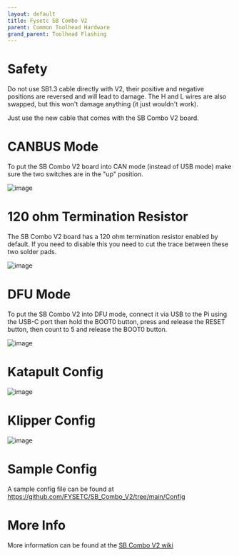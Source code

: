 ```yaml
---
layout: default 
title: Fysetc SB Combo V2
parent: Common Toolhead Hardware
grand_parent: Toolhead Flashing
---
```


# Safety

Do not use SB1.3 cable directly with V2, their positive and negative positions are reversed and will lead to damage.
The H and L wires are also swapped, but this won't damage anything (it just wouldn't work).

Just use the new cable that comes with the SB Combo V2 board.


# CANBUS Mode

To put the SB Combo V2 board into CAN mode (instead of USB mode) make sure the two switches are in the "up" position.

![image](https://github.com/user-attachments/assets/a5be3ceb-fa40-41a5-a245-058a7c04f866)

# 120 ohm Termination Resistor

The SB Combo V2 board has a 120 ohm termination resistor enabled by default. If you need to disable this you need to cut the trace between these two solder pads.

![image](https://github.com/user-attachments/assets/fc060894-251a-4fd5-8dbb-4dd5854c5019)




# DFU Mode

To put the SB Combo V2 into DFU mode, connect it via USB to the Pi using the USB-C port then hold the BOOT0 button, press and release the RESET button, then count to 5 and release the BOOT0 button.

![image](https://github.com/user-attachments/assets/922c0f4f-9b4a-44d5-b636-77b9678f62f1)



# Katapult Config

![image](https://github.com/user-attachments/assets/5225459f-11ff-4f76-9fb3-f3524aec2272)



# Klipper Config

![image](https://github.com/user-attachments/assets/46e29e52-36ae-4390-965e-ef4caf0cb00d)



# Sample Config

A sample config file can be found at https://github.com/FYSETC/SB_Combo_V2/tree/main/Config

# More Info

More information can be found at the [SB Combo V2 wiki](https://wiki.fysetc.com/SB_Combo_V2/)
